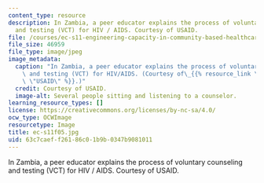 ```yaml
---
content_type: resource
description: In Zambia, a peer educator explains the process of voluntary counseling
  and testing (VCT) for HIV / AIDS. Courtesy of USAID.
file: /courses/ec-s11-engineering-capacity-in-community-based-healthcare-fall-2005/63c7caeff26186c01b9b0347b9081011_ec-s11f05.jpg
file_size: 46959
file_type: image/jpeg
image_metadata:
  caption: "In Zambia, a peer educator explains the process of voluntary counseling\
    \ and testing (VCT) for HIV/AIDS. (Courtesy of\_{{% resource_link \"1c9620be-fc46-4a1d-802f-0231d2d9ee17\"\
    \ \"USAID\" %}}.)"
  credit: Courtesy of USAID.
  image-alt: Several people sitting and listening to a counselor.
learning_resource_types: []
license: https://creativecommons.org/licenses/by-nc-sa/4.0/
ocw_type: OCWImage
resourcetype: Image
title: ec-s11f05.jpg
uid: 63c7caef-f261-86c0-1b9b-0347b9081011
---
```

In Zambia, a peer educator explains the process of voluntary counseling and testing (VCT) for HIV / AIDS. Courtesy of USAID.
